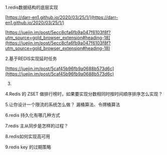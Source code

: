 1.redis数据结构的底层实现

[https://darr-en1.github.io/2020/03/25/1/](https://darr-en1.github.io/2020/03/25/1/)

[https://juejin.im/post/5ecc8cfa6fb9a047f6103f8f?utm_source=gold_browser_extension#heading-18](https://juejin.im/post/5ecc8cfa6fb9a047f6103f8f?utm_source=gold_browser_extension#heading-18)

2.基于REDIS实现延时任务

[https://juejin.im/post/5caf45b96fb9a0688b573d6c](https://juejin.im/post/5caf45b96fb9a0688b573d6c)

3.

4.Redis 的 ZSET 做排行榜时，如果要实现分数相同时按时间顺序排序怎么实现？

5.让你设计一个限流的系统怎么做？ 漏桶算法、令牌桶算法

6.redis 持久化有哪几种方式

7.redis 主从同步是怎样的过程？

8.redis如何实现高可用

9.redis key 的过期策略